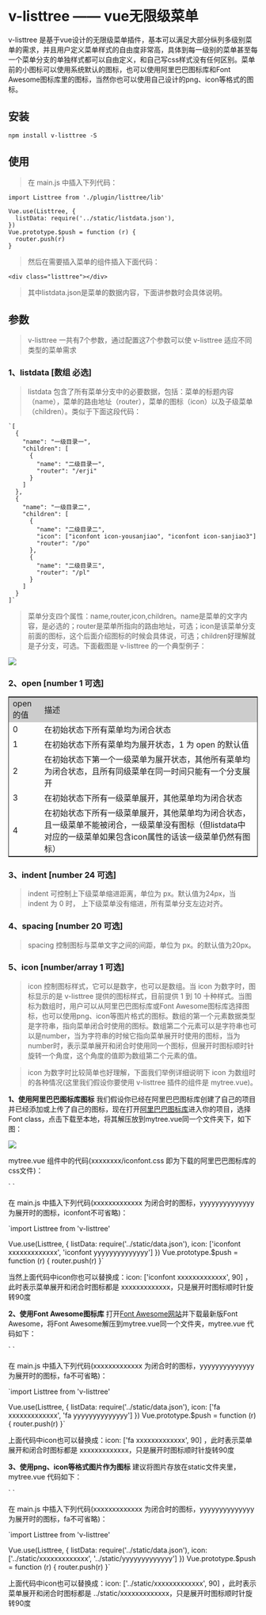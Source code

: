 # v-listtree —— vue无限级菜单

v-listtree 是基于vue设计的无限级菜单插件，基本可以满足大部分纵列多级别菜单的需求，并且用户定义菜单样式的自由度非常高，具体到每一级别的菜单甚至每一个菜单分支的单独样式都可以自由定义，和自己写css样式没有任何区别。菜单前的小图标可以使用系统默认的图标，也可以使用阿里巴巴图标库和Font Awesome图标库里的图标，当然你也可以使用自己设计的png、icon等格式的图标。

## 安装

    npm install v-listtree -S

## 使用

> 在 main.js 中插入下列代码：

    import Listtree from './plugin/listtree/lib'

    Vue.use(Listtree, {
      listData: require('../static/listdata.json'),
    })
    Vue.prototype.$push = function (r) {
      router.push(r)
    }

> 然后在需要插入菜单的组件插入下面代码：

    <div class="listtree"></div>


> 其中listdata.json是菜单的数据内容，下面讲参数时会具体说明。
## 参数

> v-listtree 一共有7个参数，通过配置这7个参数可以使 v-listtree 适应不同类型的菜单需求

### 1、listdata [数组 必选]

> listdata 包含了所有菜单分支中的必要数据，包括：菜单的标题内容（name），菜单的路由地址（router），菜单的图标（icon）以及子级菜单（children）。类似于下面这段代码：

    `[
      {
        "name": "一级目录一",
        "children": [
          {
            "name": "二级目录一",
            "router": "/erji"
          }
        ]
      },
      {
        "name": "一级目录二",
        "children": [
          {
            "name": "二级目录二",
            "icon": ["iconfont icon-yousanjiao", "iconfont icon-sanjiao3"]
            "router": "/po"
          },
          {
            "name": "二级目录三",
            "router": "/pl"
          }
        ]
      }
    ]`

> 菜单分支四个属性：name,router,icon,children。name是菜单的文字内容，是必选的；router是菜单所指向的路由地址，可选；icon是该菜单分支前面的图标，这个后面介绍图标的时候会具体说，可选；children好理解就是子分支，可选。下面截图是 v-listtree 的一个典型例子：

<img src="https://github.com/wulin1978/vuetest/blob/master/static/lizi.png?raw=true">


### 2、open [number 1 可选]

<table style="border:1px solid #222">
  <tr style="background:#ccc">
    <td>open的值</td>
    <td>描述</td>
  </tr>
  <tr>
    <td>0</td>
    <td>在初始状态下所有菜单均为闭合状态</td>
  </tr>
  <tr>
    <td>1</td>
    <td>在初始状态下所有菜单均为展开状态，1 为 open 的默认值</td>
  </tr>
  <tr>
    <td>2</td>
    <td>在初始状态下第一个一级菜单为展开状态，其他所有菜单均为闭合状态，且所有同级菜单在同一时间只能有一个分支展开</td>
  </tr>
  <tr>
    <td>3</td>
    <td>在初始状态下所有一级菜单展开，其他菜单均为闭合状态</td>
  </tr>
  <tr>
    <td>4</td>
    <td>在初始状态下所有一级菜单展开，其他菜单均为闭合状态，且一级菜单不能被闭合，一级菜单没有图标（但listdata中对应的一级菜单如果包含icon属性的话该一级菜单仍然有图标）</td>
  </tr>
</table>

### 3、indent [number 24 可选]

> indent 可控制上下级菜单缩进距离，单位为 px。默认值为24px，当 indent 为 0 时， 上下级菜单没有缩进，所有菜单分支左边对齐。

### 4、spacing [number 20 可选]

> spacing 控制图标与菜单文字之间的间距，单位为 px。的默认值为20px。

### 5、icon [number/array 1 可选]

> icon 控制图标样式，它可以是数字，也可以是数组。当 icon 为数字时，图标显示的是 v-listtree 提供的图标样式，目前提供 1 到 10 十种样式。当图标为数组时，用户可以从阿里巴巴图标库或Font Awesome图标库选择图标，也可以使用png、icon等图片格式的图标。数组的第一个元素数据类型是字符串，指向菜单闭合时使用的图标。数组第二个元素可以是字符串也可以是number，当为字符串的时候它指向菜单展开时使用的图标，当为number时，表示菜单展开和闭合时使用同一个图标，但展开时图标顺时针旋转一个角度，这个角度的值即为数组第二个元素的值。

>icon 为数字时比较简单也好理解，下面我们举例详细说明下 icon 为数组时的各种情况(这里我们假设你要使用 v-listtree 插件的组件是 mytree.vue)。

**1、使用阿里巴巴图标库图标** 我们假设你已经在阿里巴巴图标库创建了自己的项目并已经添加或上传了自己的图标，现在打开<a href="http://www.iconfont.cn/" target="_blank">阿里巴巴图标库</a>进入你的项目，选择 Font class，点击下载至本地，将其解压放到mytree.vue同一个文件夹下，如下图：

<img src="https://github.com/wulin1978/vuetest/blob/master/static/iconfont1.png?raw=true">

mytree.vue 组件中的代码(xxxxxxxx/iconfont.css 即为下载的阿里巴巴图标库的css文件)：

`<template>
  <div class="hello">
    <div class="listtree"></div>
  </div>
</template>
<script>
</script>
<style>
@import url("./xxxxxxxx/iconfont.css");
</style>`

在 main.js 中插入下列代码(xxxxxxxxxxxxx 为闭合时的图标，yyyyyyyyyyyyyy 为展开时的图标，iconfont不可省略)：

`import Listtree from 'v-listtree'

Vue.use(Listtree, {
  listData: require('../static/data.json'),
  icon: ['iconfont xxxxxxxxxxxxx', 'iconfont yyyyyyyyyyyyyy']
})
Vue.prototype.$push = function (r) {
  router.push(r)
}`

当然上面代码中icon你也可以替换成：icon: ['iconfont xxxxxxxxxxxxx', 90] ，此时表示菜单展开和闭合时图标都是 xxxxxxxxxxxxx，只是展开时图标顺时针旋转90度

**2、使用Font Awesome图标库** 打开<a href="http://www.fontawesome.com.cn/" target="_blank">Font Awesome网站</a>并下载最新版Font Awesome，将Font Awesome解压到mytree.vue同一个文件夹，mytree.vue 代码如下：

`<template>
  <div class="hello">
    <div class="listtree"></div>
  </div>
</template>
<script>
</script>
<style>
@import url("./font-awesome-4.7.0/css/font-awesome.min.css");
</style>`

在 main.js 中插入下列代码(xxxxxxxxxxxxx 为闭合时的图标，yyyyyyyyyyyyyy 为展开时的图标，fa不可省略)：

`import Listtree from 'v-listtree'

Vue.use(Listtree, {
  listData: require('../static/data.json'),
  icon: ['fa xxxxxxxxxxxxx', 'fa yyyyyyyyyyyyyy']
})
Vue.prototype.$push = function (r) {
  router.push(r)
}`

上面代码中icon也可以替换成：icon: ['fa xxxxxxxxxxxxx', 90] ，此时表示菜单展开和闭合时图标都是 xxxxxxxxxxxxx，只是展开时图标顺时针旋转90度

**3、使用png、icon等格式图片作为图标** 建议将图片存放在static文件夹里，mytree.vue 代码如下：

`<template>
  <div class="hello">
    <div class="listtree"></div>
  </div>
</template>
<script>
</script>
<style>
</style>`

在 main.js 中插入下列代码(xxxxxxxxxxxxx 为闭合时的图标，yyyyyyyyyyyyyy 为展开时的图标，fa不可省略)：

`import Listtree from 'v-listtree'

Vue.use(Listtree, {
  listData: require('../static/data.json'),
  icon: ['../static/xxxxxxxxxxxxx', '../static/yyyyyyyyyyyyy']
})
Vue.prototype.$push = function (r) {
  router.push(r)
}`

上面代码中icon也可以替换成：icon: ['../static/xxxxxxxxxxxxx', 90] ，此时表示菜单展开和闭合时图标都是 ../static/xxxxxxxxxxxxx，只是展开时图标顺时针旋转90度
